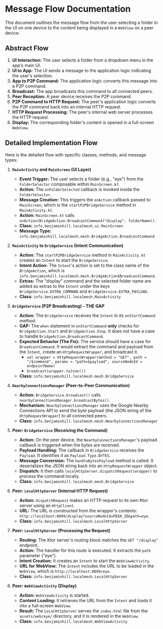 # Message Flow Documentation

This document outlines the message flow from the user selecting a folder in the UI on one device to the content being displayed in a `WebView` on a peer device.

## Abstract Flow

1.  **UI Interaction:** The user selects a folder from a dropdown menu in the app's main UI.
2.  **UI to App:** The UI sends a message to the application logic indicating the user's selection.
3.  **App to P2P Command:** The application logic converts this message into a P2P command.
4.  **Broadcast:** The app broadcasts this command to all connected peers.
5.  **Peer Reception:** A peer device receives the P2P command.
6.  **P2P Command to HTTP Request:** The peer's application logic converts the P2P command back into an internal HTTP request.
7.  **HTTP Request Processing:** The peer's internal web server processes the HTTP request.
8.  **Display:** The corresponding folder's content is opened in a full-screen `WebView`.

## Detailed Implementation Flow

Here is the detailed flow with specific classes, methods, and message types:

1.  **`MainActivity` and `MainScreen` (UI Layer)**
    *   **Event Trigger:** The user selects a folder (e.g., "eye") from the `FolderSelector` composable within `MainScreen.kt`.
    *   **Action:** The `onFolderSelected` callback is invoked inside the `FolderSelector`.
    *   **Message Creation:** This triggers the `onAction` callback passed to `MainScreen`, which is the `startP2PBridgeService` method in `MainActivity.kt`.
    *   **Action:** `MainScreen.kt` calls `onAction(BridgeAction.BroadcastCommand("display", folderName))`.
    *   **Class:** `info.benjaminhill.localmesh.ui.MainScreen`
    *   **Message Type:** `info.benjaminhill.localmesh.mesh.BridgeAction.BroadcastCommand`

2.  **`MainActivity` to `BridgeService` (Intent Communication)**
    *   **Action:** The `startP2PBridgeService` method in `MainActivity.kt` creates an `Intent` to start the `BridgeService`.
    *   **Intent Action:** The `Intent`'s action is set to the class name of the `BridgeAction`, which is `info.benjaminhill.localmesh.mesh.BridgeAction$BroadcastCommand`.
    *   **Extras:** The "display" command and the selected folder name are added as extras to the `Intent` under the keys `BridgeService.EXTRA_COMMAND` and `BridgeService.EXTRA_PAYLOAD`.
    *   **Class:** `info.benjaminhill.localmesh.MainActivity`

3.  **`BridgeService` (P2P Broadcasting) - THE GAP**
    *   **Action:** The `BridgeService` receives the `Intent` in its `onStartCommand` method.
    *   **GAP:** The `when` statement in `onStartCommand` **only** checks for `BridgeAction.Start` and `BridgeAction.Stop`. It does not have a case to handle `BridgeAction.BroadcastCommand`.
    *   **Expected Behavior (The Fix):** The service should have a case for `BroadcastCommand`. It would extract the command and payload from the `Intent`, create an `HttpRequestWrapper`, and broadcast it.
        *   `val wrapper = HttpRequestWrapper(method = "GET", path = "/$command", params = "path=$payload", sourceNodeId = endpointName)`
        *   `broadcast(wrapper.toJson())`
    *   **Class:** `info.benjaminhill.localmesh.mesh.BridgeService`

4.  **`NearbyConnectionsManager` (Peer-to-Peer Communication)**
    *   **Action:** `BridgeService.broadcast()` calls `nearbyConnectionsManager.broadcastBytes()`.
    *   **Mechanism:** `NearbyConnectionsManager` uses the Google Nearby Connections API to send the byte payload (the JSON string of the `HttpRequestWrapper`) to all connected peers.
    *   **Class:** `info.benjaminhill.localmesh.mesh.NearbyConnectionsManager`

5.  **Peer: `BridgeService` (Receiving the Command)**
    *   **Action:** On the peer device, the `NearbyConnectionsManager`'s payload callback is triggered when the bytes are received.
    *   **Payload Handling:** The callback in `BridgeService` receives the `Payload`. It identifies it as `Payload.Type.BYTES`.
    *   **Message Conversion:** The `handleBytesPayload` method is called. It deserializes the JSON string back into an `HttpRequestWrapper` object.
    *   **Dispatch:** It then calls `localHttpServer.dispatchRequest(wrapper)` to process the command locally.
    *   **Class:** `info.benjaminhill.localmesh.mesh.BridgeService`

6.  **Peer: `LocalHttpServer` (Internal HTTP Request)**
    *   **Action:** `dispatchRequest` makes an HTTP request to its own Ktor server using an `HttpClient`.
    *   **URL:** The URL is constructed from the wrapper's contents: `http://localhost:8099/display?sourceNodeId=PEER_ID&path=eye`.
    *   **Class:** `info.benjaminhill.localmesh.LocalHttpServer`

7.  **Peer: `LocalHttpServer` (Processing the Request)**
    *   **Routing:** The Ktor server's routing block matches the `GET "/display"` endpoint.
    *   **Action:** The handler for this route is executed. It extracts the `path` parameter ("eye").
    *   **Intent Creation:** It creates an `Intent` to start the `WebViewActivity`.
    *   **URL for WebView:** The `Intent` includes the URL to be loaded in the `WebView`, which is `http://localhost:8099/eye`.
    *   **Class:** `info.benjaminhill.localmesh.LocalHttpServer`

8.  **Peer: `WebViewActivity` (Display)**
    *   **Action:** `WebViewActivity` is started.
    *   **Content Loading:** It retrieves the URL from the `Intent` and loads it into a full-screen `WebView`.
    *   **Result:** The `LocalHttpServer` serves the `index.html` file from the `assets/web/eye/` directory, and it is rendered in the `WebView`.
    *   **Class:** `info.benjaminhill.localmesh.WebViewActivity`